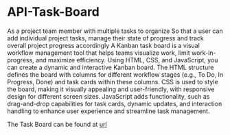 # API-Task-Board

As a project team member with multiple tasks to organize 
So that a user can add individual project tasks, manage their state of progress and track overall project progress accordingly
A Kanban task board is a visual workflow management tool that helps teams visualize work, limit work-in-progress, and maximize efficiency. Using HTML, CSS, and JavaScript, you can create a dynamic and interactive Kanban board. The HTML structure defines the board with columns for different workflow stages (e.g., To Do, In Progress, Done) and task cards within these columns. CSS is used to style the board, making it visually appealing and user-friendly, with responsive design for different screen sizes. JavaScript adds functionality, such as drag-and-drop capabilities for task cards, dynamic updates, and interaction handling to enhance user experience and streamline task management.





The Task Board can be found at [url](here)


